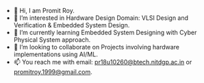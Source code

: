 - 👋 Hi, I am Promit Roy.
- 👀 I’m interested in Hardware Design Domain: VLSI Design and Verification & Embedded System Design.
- 🌱 I’m currently learning Embedded System Designing with Cyber Physical System approach.
- 💞️ I’m looking to collaborate on Projects involving hardware implementations using AI/ML.
- 📫 You reach me with email: pr18u10260@btech.nitdgp.ac.in or promitroy.1999@gmail.com.
